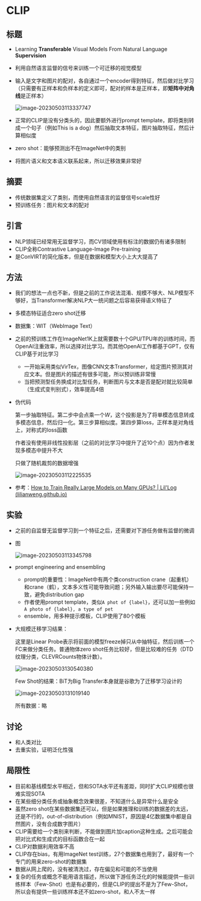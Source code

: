 # CLIP

## 标题

- Learning **Transferable** Visual Models From Natural Language **Supervision**

- 利用自然语言监督的信号来训练一个可迁移的视觉模型

- 输入是文字和图片的配对，各自通过一个encoder得到特征，然后做对比学习（只需要有正样本和负样本的定义即可，配对的样本是正样本，即**矩阵中对角线**是正样本）

  ![image-20230503113337747](17-CLIP.assets/image-20230503113337747.png)

- 正常的CLIP是没有分类头的，因此要额外进行prompt template，即将类别转成一个句子（例如This is a dog）然后抽取文本特征，图片抽取特征，然后计算相似度

- zero shot：能够预测出不在ImageNet中的类别

- 将图片语义和文本语义联系起来，所以迁移效果非常好

## 摘要

- 传统数据集定义了类别，而使用自然语言的监督信号scale性好
- 预训练任务：图片和文本的配对

## 引言

- NLP领域已经常用无监督学习，而CV领域使用有标注的数据仍有诸多限制
- CLIP全称Contrastive Language-Image Pre-training
- 是ConVIRT的简化版本，但是在数据和模型大小上大大提高了

##  方法

- 我们的想法一点也不新，但是之前的工作说法混淆、规模不够大、NLP模型不够好，当Transformer解决NLP大一统问题之后容易获得语义特征了

- 多模态特征适合zero shot迁移

- 数据集：WIT（WebImage Text）

- 之前的预训练工作在ImageNet1K上就需要数十个GPU/TPU年的训练时间，而OpenAI注重效率，所以选择对比学习。而其他OpenAI工作都基于GPT，仅有CLIP基于对比学习

  - 一开始采用类似VirTex，图像CNN文本Transformer，给定图片预测其对应文本。但是图片的描述有很多可能，所以预训练非常慢
  - 当把预测型任务换成对比型任务，判断图片与文本是否是配对就比较简单（生成式变判别式），效率提高4倍

- 伪代码

  第一步抽取特征。第二步中会点乘一个$W$，这个投影是为了将单模态信息转成多模态信息，然后归一化。第三步算相似度。第四步算loss，正样本是对角线上，对称式的loss函数

  作者没有使用非线性投影层（之前的对比学习中提升了近10个点）因为作者发现多模态中提升不大

  只做了随机裁剪的数据增强

  ![image-20230503112225535](17-CLIP.assets/image-20230503112225535.png)

- 参考：[How to Train Really Large Models on Many GPUs? | Lil'Log (lilianweng.github.io)](https://lilianweng.github.io/posts/2021-09-25-train-large/)

## 实验

- 之前的自监督无监督学习到一个特征之后，还需要对下游任务做有监督的微调

- 图

  ![image-20230503113345798](17-CLIP.assets/image-20230503113345798.png)

- prompt engineering and ensembling

  - prompt的重要性：ImageNet中有两个类construction crane（起重机）和crane（鹤），文本多义性可能导致问题；另外输入输出要尽可能保持一致，避免distribution gap
  - 作者使用prompt template，类似`A phot of {label}`，还可以加一些例如`A photo of {label}, a type of pet`
  - ensemble，用多种提示模板，CLIP使用了80个模板

- 大规模迁移学习结果：

  这里是Linear Probe表示将前面的模型freeze掉只从中抽特征，然后训练一个FC来做分类任务。普通物体zero shot任务比较好，但是比较难的任务（DTD纹理分类，CLEVRCounts物体计数）。

  ![image-20230503130540380](17-CLIP.assets/image-20230503130540380.png)

  Few Shot的结果：BiT为Big Transfer本身就是谷歌为了迁移学习设计的

  ![image-20230503131019140](17-CLIP.assets/image-20230503131019140.png)

  所有数据：略

## 讨论

- 和人类对比
- 去重实验，证明泛化性强

## 局限性

- 目前和基线模型水平相近，但和SOTA水平还有差距，同时扩大CLIP规模也很难实现SOTA
- 在某些细分类任务或抽象概念效果很差，不知道什么是异常什么是安全
- 虽然zero shot在某些数据集还可以，但是如果推理和训练的数据差的太远，还是不行的，out-of-distribution（例如MNIST，原因是4亿数据集中都是自然图片，没有合成数字图片）
- CLIP需要给一个类别来判断，不能做到图片加caption这种生成。之后可能会把对比式和生成式的目标函数合在一起
- CLIP对数据利用效率不高
- CLIP存在bias，有用ImageNet test训练，27个数据集也用到了，最好有一个专门的用来zero-shot的数据集
- 数据从网上爬的，没有被清洗过，存在偏见和可能的不当使用
- 复杂的任务或概念不能用语言描述，所以做下游任务泛化的时候能提供一些训练样本（Few-Shot）也是有必要的，但是CLIP的提出不是为了Few-Shot，所以会有提供一些训练样本还不如zero-shot，和人不太一样

